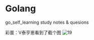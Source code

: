 # Golang
go_self_learning 
study notes &amp; quesions

彩蛋：V泰亨崽看到了截个图
![19](https://user-images.githubusercontent.com/124338898/226287054-b1e3c1d9-6ad0-4e86-a4b8-b4ad9eafb48b.jpg)
